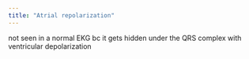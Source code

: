 ```yaml
---
title: "Atrial repolarization"
---
```

not seen in a normal EKG bc it gets hidden under the QRS complex with ventricular depolarization

